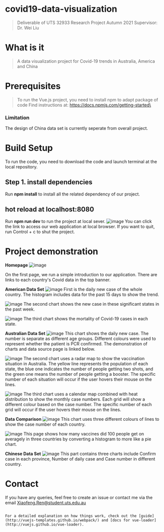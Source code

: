 # covid19-data-visualization
> Deliverable of UTS 32933 Research Project Autumn 2021
Supervisor: Dr. Wei Liu

# What is it
> A data visualization project for Covid-19 trends in Australia, America and China

# Prerequisites
> To run the Vue.js project, you need to install npm to adapt package of code
Find instructions at: https://docs.npmjs.com/getting-started\

### Limitation
The design of China data set is currently seperate from overall project.


# Build Setup

To run the code, you need to download the code and launch terminal at the local repository.

## Step 1. install dependencies
Run **npm install** to install all the related dependency of our project.

## hot reload at localhost:8080
Run **npm run dev** to run the project at local sever.
![image](https://user-images.githubusercontent.com/103825912/168484038-f14ddcbc-0112-455e-9e64-2b20dd650e12.png)
You can click the link to access our web application at local browser.
If you want to quit, run Control + c to shut the project.

# Project demonstration
**Homepage**
 ![image](https://user-images.githubusercontent.com/103825912/168484218-e066ab48-2ab7-4449-851f-0e2326597578.png)

On the first page, we run a simple introduction to our application. There are links to each country's Covid data in the top banner.

**American Data Set**
 ![image](https://user-images.githubusercontent.com/103825912/168484222-37c88947-16f7-42f5-b60f-221cc037b69b.png)
First is the daily new case of the whole country. The histogram includes data for the past 15 days to show the trend.

![image](https://user-images.githubusercontent.com/103825912/168484234-8991236a-647b-49f3-acc8-0eac9bf5eb89.png)
The second chart shows the new case in these significant states in the past week.

![image](https://user-images.githubusercontent.com/103825912/168484240-60714ac1-d80a-48b0-bfc0-321153df72c4.png)
The third chart shows the mortality of Covid-19 cases in each state.

**Australian Data Set**
![image](https://user-images.githubusercontent.com/103825912/168484248-6b556d55-f7fe-401d-b408-ac3e2507234b.png) 
This chart shows the daily new case. The number is separate as different age groups. Different colours were used to represent whether the patient is PCR confirmed. The demonstration of charts and data source page is linked below.

![image](https://user-images.githubusercontent.com/103825912/168484258-ad747c85-f6e6-41a8-8dcc-d40f08b850cb.png)
The second chart uses a radar map to show the vaccination situation in Australia. The yellow line represents the population of each state, the blue one indicates the number of people getting two shots, and the green one means the number of people getting a booster. The specific number of each situation will occur if the user hovers their mouse on the lines.

![image](https://user-images.githubusercontent.com/103825912/168484264-0609a672-2136-4492-a0e8-351a813e5bbe.png)
The third chart uses a calendar map combined with heat distribution to show the monthly case numbers. Each grid will show a different colour based on the case number. The specific number of each grid will occur if the user hovers their mouse on the lines.

**Data Comparison**
![image](https://user-images.githubusercontent.com/103825912/168484270-15af992e-f4f4-43e4-83f9-1b8f6f2b0550.png) 
This chart uses three different colours of lines to show the case number of each country.

![image](https://user-images.githubusercontent.com/103825912/168484280-14968c80-f750-4106-ac61-16ee99f41a71.png)
This page shows how many vaccines did 100 people get on averagely in three countries by converting a histogram to more like a pie chart.


**Chinese Data Set**
![image](https://user-images.githubusercontent.com/103825912/168484319-028aa978-b98f-48e0-9ca7-29219ba6783c.png)
This part contains three charts include Confirm case in each province, Number of daily case and Case number in different country.

# Contact
If you have any queries, feel free to create an issue or contact me via the email Xiaofeng.Ren@student.uts.edu.au
```

For a detailed explanation on how things work, check out the [guide](http://vuejs-templates.github.io/webpack/) and [docs for vue-loader](http://vuejs.github.io/vue-loader).
